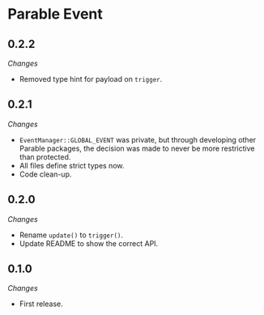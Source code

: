 # Parable Event

## 0.2.2

_Changes_

- Removed type hint for payload on `trigger`.

## 0.2.1

_Changes_

- `EventManager::GLOBAL_EVENT` was private, but through developing other Parable packages, the decision was made to never be more restrictive than protected.
- All files define strict types now.
- Code clean-up.

## 0.2.0

_Changes_

- Rename `update()` to `trigger()`.
- Update README to show the correct API.

## 0.1.0

_Changes_

- First release.

